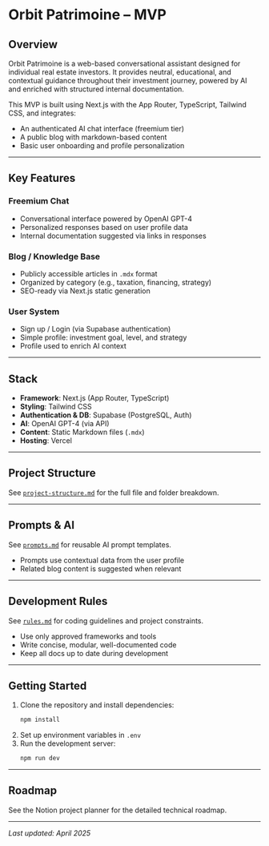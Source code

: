 # Orbit Patrimoine – MVP

## Overview
Orbit Patrimoine is a web-based conversational assistant designed for individual real estate investors. It provides neutral, educational, and contextual guidance throughout their investment journey, powered by AI and enriched with structured internal documentation.

This MVP is built using Next.js with the App Router, TypeScript, Tailwind CSS, and integrates:
- An authenticated AI chat interface (freemium tier)
- A public blog with markdown-based content
- Basic user onboarding and profile personalization

---

## Key Features

### Freemium Chat
- Conversational interface powered by OpenAI GPT-4
- Personalized responses based on user profile data
- Internal documentation suggested via links in responses

### Blog / Knowledge Base
- Publicly accessible articles in `.mdx` format
- Organized by category (e.g., taxation, financing, strategy)
- SEO-ready via Next.js static generation

### User System
- Sign up / Login (via Supabase authentication)
- Simple profile: investment goal, level, and strategy
- Profile used to enrich AI context

---

## Stack
- **Framework**: Next.js (App Router, TypeScript)
- **Styling**: Tailwind CSS
- **Authentication & DB**: Supabase (PostgreSQL, Auth)
- **AI**: OpenAI GPT-4 (via API)
- **Content**: Static Markdown files (`.mdx`)
- **Hosting**: Vercel

---

## Project Structure
See [`project-structure.md`](./.cursor/project-structure.md) for the full file and folder breakdown.

---

## Prompts & AI
See [`prompts.md`](./.cursor/prompts.md) for reusable AI prompt templates.

- Prompts use contextual data from the user profile
- Related blog content is suggested when relevant

---

## Development Rules
See [`rules.md`](./.cursor/rules.md) for coding guidelines and project constraints.

- Use only approved frameworks and tools
- Write concise, modular, well-documented code
- Keep all docs up to date during development

---

## Getting Started
1. Clone the repository and install dependencies:
   ```bash
   npm install
   ```
2. Set up environment variables in `.env`
3. Run the development server:
   ```bash
   npm run dev
   ```

---

## Roadmap
See the Notion project planner for the detailed technical roadmap.

---

_Last updated: April 2025_
